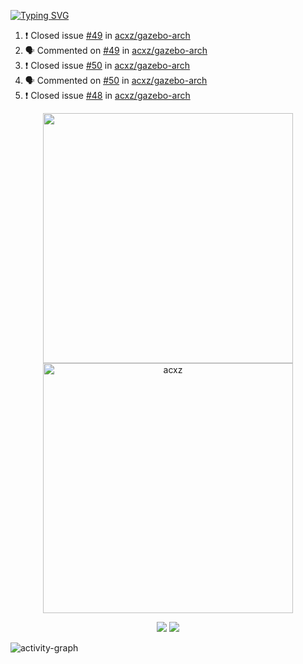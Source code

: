 [![Typing SVG](https://readme-typing-svg.herokuapp.com?size=16&color=AFFFA3&multiline=true&height=75&lines=contributing+to+robotics%2Fae%2Fml%2Fgpu;packaging+it+for+archlinux;ricer)](https://git.io/typing-svg)

<!--START_SECTION:activity-->
1. ❗️ Closed issue [#49](https://github.com/acxz/gazebo-arch/issues/49) in [acxz/gazebo-arch](https://github.com/acxz/gazebo-arch)
2. 🗣 Commented on [#49](https://github.com/acxz/gazebo-arch/issues/49) in [acxz/gazebo-arch](https://github.com/acxz/gazebo-arch)
3. ❗️ Closed issue [#50](https://github.com/acxz/gazebo-arch/issues/50) in [acxz/gazebo-arch](https://github.com/acxz/gazebo-arch)
4. 🗣 Commented on [#50](https://github.com/acxz/gazebo-arch/issues/50) in [acxz/gazebo-arch](https://github.com/acxz/gazebo-arch)
5. ❗️ Closed issue [#48](https://github.com/acxz/gazebo-arch/issues/48) in [acxz/gazebo-arch](https://github.com/acxz/gazebo-arch)
<!--END_SECTION:activity-->

<p align="center">
  <img width="400em" src=https://github-readme-stats.vercel.app/api?username=acxz&include_all_commits=true&show_icons=true />
  <img width="400em" src="https://github-readme-streak-stats.herokuapp.com/?user=acxz&" alt="acxz" />
</p>

<p align="center">
  <img src=https://github-readme-stats.vercel.app/api/top-langs/?username=acxz&layout=compact />
  <img src=https://github-profile-trophy.vercel.app/?username=acxz&row=2&column=4 />
</p>

![activity-graph](https://activity-graph.herokuapp.com/graph?username=acxz&theme=aqua)
